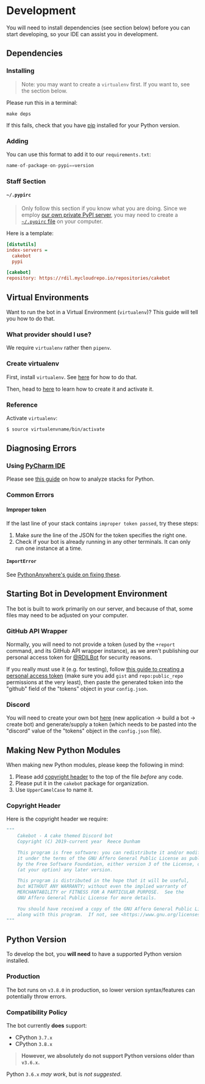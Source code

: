 # Development

You will need to install dependencies (see section below) before you can start developing, so your IDE can assist you in development.

## Dependencies

### Installing

> Note: you may want to create a `virtualenv` first. If you want to, see the section below.

Please run this in a terminal:

```shell
make deps
```

If this fails, check that you have [pip](https://pip.pypa.io/en/stable/) installed for your Python version.

### Adding

You can use this format to add it to our `requirements.txt`:

```python
name-of-package-on-pypi==version
```

### Staff Section

#### `~/.pypirc`

> Only follow this section if you know what you are doing.
> Since we employ [our own private PyPI server](https://rdil.mycloudrepo.io), you may need to create a [`~/.pypirc` file](https://truveris.github.io/articles/configuring-pypirc/) on your computer.

Here is a template:
```ini
[distutils]
index-servers =
  cakebot
  pypi

[cakebot]
repository: https://rdil.mycloudrepo.io/repositories/cakebot
```

## Virtual Environments

Want to run the bot in a Virtual Environment (`virtualenv`)? This guide will tell you how to do that.

### What provider should I use?

We require `virtualenv` rather then `pipenv`.

### Create virtualenv

First, install `virtualenv`.
See [here](https://packaging.python.org/tutorials/installing-packages/) for how to do that.

Then, head to [here](https://packaging.python.org/tutorials/installing-packages/#optionally-create-a-virtual-environment) to learn how to create it and activate it.

### Reference

Activate `virtualenv`:

```bash
$ source virtualenvname/bin/activate
```

## Diagnosing Errors

### Using [PyCharm IDE](https://jetbrains.com/pycharm/)

Please see [this guide](https://jetbrains.com/help/pycharm/analyzing-external-stacktraces.html) on how to analyze stacks for Python.

### Common Errors

#### Improper token

If the last line of your stack contains `improper token passed`, try these steps:
1. Make *sure* the line of the JSON for the token specifies the right one.
1. Check if your bot is already running in any other terminals. It can only run one instance at a time.

#### `ImportError`

See [PythonAnywhere's guide on fixing these](https://help.pythonanywhere.com/pages/DebuggingImportError).

## Starting Bot in Development Environment

The bot is built to work primarily on our server, and because of that, some files may need to be adjusted on your computer.

### GitHub API Wrapper

Normally, you will need to not provide a token (used by the `+report` command, and its GitHub API wrapper instance), as we aren't publishing our personal access token for [@RDILBot](https://github.com/RDILBot) for security reasons.

If you really must use it (e.g. for testing), follow [this guide to creating a personal access token](https://help.github.com/en/articles/creating-a-personal-access-token-for-the-command-line#creating-a-token) (make sure you add `gist` and `repo:public_repo` permissions at the very least), then paste the generated token into the "github" field of the "tokens" object in your `config.json`.

### Discord

You will need to create your own bot [here](https://discordapp.com/developers) (new application -> build a bot -> create bot) and generate/supply a token (which needs to be pasted into the "discord" value of the "tokens" object in the `config.json` file).

## Making New Python Modules

When making new Python modules, please keep the following in mind:

1. Please add [copyright header](#copyright-header) to the top of the file *before* any code.
1. Please put it in the `cakebot` package for organization.
1. Use `UpperCamelCase` to name it.

### Copyright Header

Here is the copyright header we require:

```python
"""
    Cakebot - A cake themed Discord bot
    Copyright (C) 2019-current year  Reece Dunham

    This program is free software: you can redistribute it and/or modify
    it under the terms of the GNU Affero General Public License as published
    by the Free Software Foundation, either version 3 of the License, or
    (at your option) any later version.

    This program is distributed in the hope that it will be useful,
    but WITHOUT ANY WARRANTY; without even the implied warranty of
    MERCHANTABILITY or FITNESS FOR A PARTICULAR PURPOSE.  See the
    GNU Affero General Public License for more details.

    You should have received a copy of the GNU Affero General Public License
    along with this program.  If not, see <https://www.gnu.org/licenses/>.
"""
```

## Python Version

To develop the bot, you **will need** to have a supported Python version installed.

### Production

The bot runs on `v3.8.0` in production, so lower version syntax/features can potentially throw errors.

### Compatibility Policy

The bot currently **does** support:
* CPython `3.7.x`
* CPython `3.8.x`

> **However, we absolutely do not support Python versions older than `v3.6.x`.**

Python `3.6.x` *may work*, but is *not suggested*.
